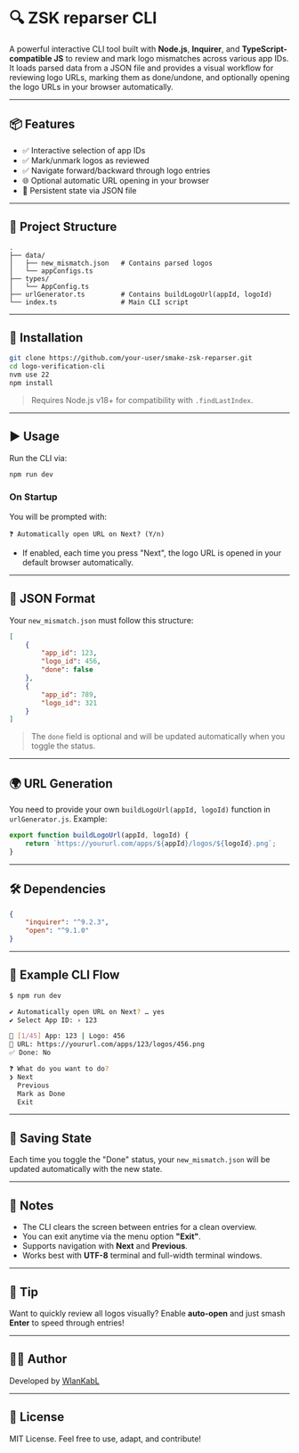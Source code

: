 # 🔍 ZSK reparser CLI

A powerful interactive CLI tool built with **Node.js**, **Inquirer**, and **TypeScript-compatible JS** to review and mark logo mismatches across various app IDs. It loads parsed data from a JSON file and provides a visual workflow for reviewing logo URLs, marking them as done/undone, and optionally opening the logo URLs in your browser automatically.

---

## 📦 Features

-   ✅ Interactive selection of app IDs
-   ✅ Mark/unmark logos as reviewed
-   ✅ Navigate forward/backward through logo entries
-   🌐 Optional automatic URL opening in your browser
-   💾 Persistent state via JSON file

---

## 📁 Project Structure

```
.
├── data/
│   ├── new_mismatch.json   # Contains parsed logos
│   └── appConfigs.ts
├── types/
│   └── AppConfig.ts
├── urlGenerator.ts         # Contains buildLogoUrl(appId, logoId)
└── index.ts                # Main CLI script
```

---

## 🔧 Installation

```bash
git clone https://github.com/your-user/smake-zsk-reparser.git
cd logo-verification-cli
nvm use 22
npm install
```

> Requires Node.js v18+ for compatibility with `.findLastIndex`.

---

## ▶️ Usage

Run the CLI via:

```bash
npm run dev
```

### On Startup

You will be prompted with:

```
❓ Automatically open URL on Next? (Y/n)
```

-   If enabled, each time you press "Next", the logo URL is opened in your default browser automatically.

---

## 📄 JSON Format

Your `new_mismatch.json` must follow this structure:

```json
[
    {
        "app_id": 123,
        "logo_id": 456,
        "done": false
    },
    {
        "app_id": 789,
        "logo_id": 321
    }
]
```

> The `done` field is optional and will be updated automatically when you toggle the status.

---

## 🌍 URL Generation

You need to provide your own `buildLogoUrl(appId, logoId)` function in `urlGenerator.js`. Example:

```js
export function buildLogoUrl(appId, logoId) {
    return `https://yoururl.com/apps/${appId}/logos/${logoId}.png`;
}
```

---

## 🛠 Dependencies

```json
{
    "inquirer": "^9.2.3",
    "open": "^9.1.0"
}
```

---

## 🧪 Example CLI Flow

```bash
$ npm run dev

✔ Automatically open URL on Next? … yes
✔ Select App ID: › 123

🧵 [1/45] App: 123 | Logo: 456
🔗 URL: https://yoururl.com/apps/123/logos/456.png
✅ Done: No

❓ What do you want to do?
❯ Next
  Previous
  Mark as Done
  Exit
```

---

## 💾 Saving State

Each time you toggle the "Done" status, your `new_mismatch.json` will be updated automatically with the new state.

---

## 📌 Notes

-   The CLI clears the screen between entries for a clean overview.
-   You can exit anytime via the menu option **"Exit"**.
-   Supports navigation with **Next** and **Previous**.
-   Works best with **UTF-8** terminal and full-width terminal windows.

---

## 🧠 Tip

Want to quickly review all logos visually? Enable **auto-open** and just smash **Enter** to speed through entries!

---

## 🧑‍💻 Author

Developed by [WlanKabL](https://github.com/WlanKabL)

---

## 📝 License

MIT License. Feel free to use, adapt, and contribute!
